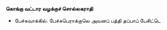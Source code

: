 **கொங்கு வட்டார வழக்குச் சொல்லகராதி**
- பேச்சுவாக்கில். பேச்சுபெராக்குலெ அவனப் பத்தி தப்பாப் பேசிட்டெ

